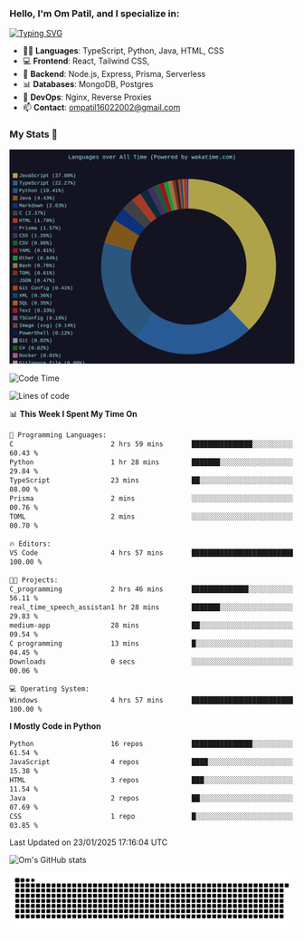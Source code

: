 <h3>Hello, I'm Om Patil, and I specialize in:</h3>

[![Typing SVG](https://readme-typing-svg.demolab.com?font=Fira+Code&pause=1000&color=00F7F6&width=435&lines=Full+Stack+Developer;Node.js+Backend+Developer;React+Frontend+Developer)](https://git.io/typing-svg)

<ul>
  <li>👨‍💻 <strong>Languages</strong>: TypeScript, Python, Java, HTML, CSS</li>
  <li>💻 <strong>Frontend</strong>: React, Tailwind CSS,  </li>
  <li>🦄 <strong>Backend</strong>: Node.js, Express, Prisma, Serverless </li>
  <li>📊 <strong>Databases</strong>: MongoDB, Postgres</li>
  <li>🚀 <strong>DevOps</strong>: Nginx, Reverse Proxies</li>
  <li>📫 <strong>Contact</strong>: <a href="mailto:ompatil16022002@gmail.com">ompatil16022002@gmail.com</a></li>
</ul>


<h3>My Stats 💯</h3>

<img src="wakatime-stats.svg" alt="Wakatime Stats" width="600"/>

<!--  [![Top Langs](https://github-readme-stats.vercel.app/api/top-langs/?username=9OmP&layout=compact&theme=radical)](https://github.com/anuraghazra/github-readme-stats) -->

<!--START_SECTION:waka-->
![Code Time](http://img.shields.io/badge/Code%20Time-125%20hrs%2056%20mins-blue)

![Lines of code](https://img.shields.io/badge/From%20Hello%20World%20I%27ve%20Written-1.5%20million%20lines%20of%20code-blue)

📊 **This Week I Spent My Time On** 

```text
💬 Programming Languages: 
C                        2 hrs 59 mins       ███████████████░░░░░░░░░░   60.43 % 
Python                   1 hr 28 mins        ███████░░░░░░░░░░░░░░░░░░   29.84 % 
TypeScript               23 mins             ██░░░░░░░░░░░░░░░░░░░░░░░   08.00 % 
Prisma                   2 mins              ░░░░░░░░░░░░░░░░░░░░░░░░░   00.76 % 
TOML                     2 mins              ░░░░░░░░░░░░░░░░░░░░░░░░░   00.70 % 

🔥 Editors: 
VS Code                  4 hrs 57 mins       █████████████████████████   100.00 % 

🐱‍💻 Projects: 
C_programming            2 hrs 46 mins       ██████████████░░░░░░░░░░░   56.11 % 
real_time_speech_assistan1 hr 28 mins        ███████░░░░░░░░░░░░░░░░░░   29.83 % 
medium-app               28 mins             ██░░░░░░░░░░░░░░░░░░░░░░░   09.54 % 
C programming            13 mins             █░░░░░░░░░░░░░░░░░░░░░░░░   04.45 % 
Downloads                0 secs              ░░░░░░░░░░░░░░░░░░░░░░░░░   00.06 % 

💻 Operating System: 
Windows                  4 hrs 57 mins       █████████████████████████   100.00 % 
```

**I Mostly Code in Python** 

```text
Python                   16 repos            ███████████████░░░░░░░░░░   61.54 % 
JavaScript               4 repos             ████░░░░░░░░░░░░░░░░░░░░░   15.38 % 
HTML                     3 repos             ███░░░░░░░░░░░░░░░░░░░░░░   11.54 % 
Java                     2 repos             ██░░░░░░░░░░░░░░░░░░░░░░░   07.69 % 
CSS                      1 repo              █░░░░░░░░░░░░░░░░░░░░░░░░   03.85 % 
```




 Last Updated on 23/01/2025 17:16:04 UTC
<!--END_SECTION:waka-->

![Om's GitHub stats](https://github-readme-stats.vercel.app/api?username=9OmP&show_icons=true&theme=radical)

![snake gif](https://github.com/9OmP/9OmP/blob/output/github-contribution-grid-snake-dark.svg)


